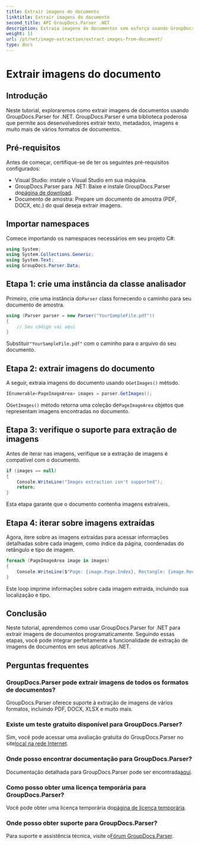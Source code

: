 ```yaml
---
title: Extrair imagens do documento
linktitle: Extrair imagens do documento
second_title: API GroupDocs.Parser .NET
description: Extraia imagens de documentos sem esforço usando GroupDocs.Parser for .NET. Seus recursos de processamento de documentos e agilizam as tarefas de extração de imagens com eficiência.
weight: 11
url: /pt/net/image-extraction/extract-images-from-document/
type: docs
---
```

# Extrair imagens do documento

## Introdução
Neste tutorial, exploraremos como extrair imagens de documentos usando GroupDocs.Parser for .NET. GroupDocs.Parser é uma biblioteca poderosa que permite aos desenvolvedores extrair texto, metadados, imagens e muito mais de vários formatos de documentos.
## Pré-requisitos
Antes de começar, certifique-se de ter os seguintes pré-requisitos configurados:
- Visual Studio: instale o Visual Studio em sua máquina.
-  GroupDocs.Parser para .NET: Baixe e instale GroupDocs.Parser do[página de download](https://releases.groupdocs.com/parser/net/).
- Documento de amostra: Prepare um documento de amostra (PDF, DOCX, etc.) do qual deseja extrair imagens.

## Importar namespaces
Comece importando os namespaces necessários em seu projeto C#:
```csharp
using System;
using System.Collections.Generic;
using System.Text;
using GroupDocs.Parser.Data;
```
## Etapa 1: crie uma instância da classe analisador
 Primeiro, crie uma instância do`Parser` class fornecendo o caminho para seu documento de amostra.
```csharp
using (Parser parser = new Parser("YourSampleFile.pdf"))
{
    // Seu código vai aqui
}
```
 Substituir`"YourSampleFile.pdf"` com o caminho para o arquivo do seu documento.
## Etapa 2: extrair imagens do documento
 A seguir, extraia imagens do documento usando o`GetImages()` método.
```csharp
IEnumerable<PageImageArea> images = parser.GetImages();
```
 O`GetImages()` método retorna uma coleção de`PageImageArea` objetos que representam imagens encontradas no documento.
## Etapa 3: verifique o suporte para extração de imagens
Antes de iterar nas imagens, verifique se a extração de imagens é compatível com o documento.
```csharp
if (images == null)
{
    Console.WriteLine("Images extraction isn't supported");
    return;
}
```
Esta etapa garante que o documento contenha imagens extraíveis.
## Etapa 4: iterar sobre imagens extraídas
Agora, itere sobre as imagens extraídas para acessar informações detalhadas sobre cada imagem, como índice da página, coordenadas do retângulo e tipo de imagem.
```csharp
foreach (PageImageArea image in images)
{
    Console.WriteLine($"Page: {image.Page.Index}, Rectangle: {image.Rectangle}, Type: {image.FileType}");
}
```
Este loop imprime informações sobre cada imagem extraída, incluindo sua localização e tipo.

## Conclusão
Neste tutorial, aprendemos como usar GroupDocs.Parser for .NET para extrair imagens de documentos programaticamente. Seguindo essas etapas, você pode integrar perfeitamente a funcionalidade de extração de imagens de documentos em seus aplicativos .NET.

## Perguntas frequentes
### GroupDocs.Parser pode extrair imagens de todos os formatos de documentos?
GroupDocs.Parser oferece suporte à extração de imagens de vários formatos, incluindo PDF, DOCX, XLSX e muito mais.
### Existe um teste gratuito disponível para GroupDocs.Parser?
 Sim, você pode acessar uma avaliação gratuita do GroupDocs.Parser no site[local na rede Internet](https://releases.groupdocs.com/).
### Onde posso encontrar documentação para GroupDocs.Parser?
 Documentação detalhada para GroupDocs.Parser pode ser encontrada[aqui](https://tutorials.groupdocs.com/parser/net/).
### Como posso obter uma licença temporária para GroupDocs.Parser?
 Você pode obter uma licença temporária do[página de licença temporária](https://purchase.groupdocs.com/temporary-license/).
### Onde posso obter suporte para GroupDocs.Parser?
 Para suporte e assistência técnica, visite o[Fórum GroupDocs.Parser](https://forum.groupdocs.com/c/parser/17).